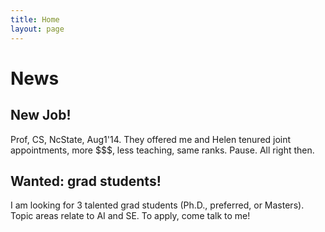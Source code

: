 ```yaml
---
title: Home
layout: page
---
```


# News

## New Job!

Prof, CS, NcState, Aug1'14. They offered me and Helen tenured joint appointments,  more $$$, less teaching, same ranks. Pause. All right then.  

## Wanted: grad students!

I am looking for 3 talented grad students (Ph.D., preferred, or Masters). Topic areas relate to AI and SE. To apply,  come talk to me! 

 
